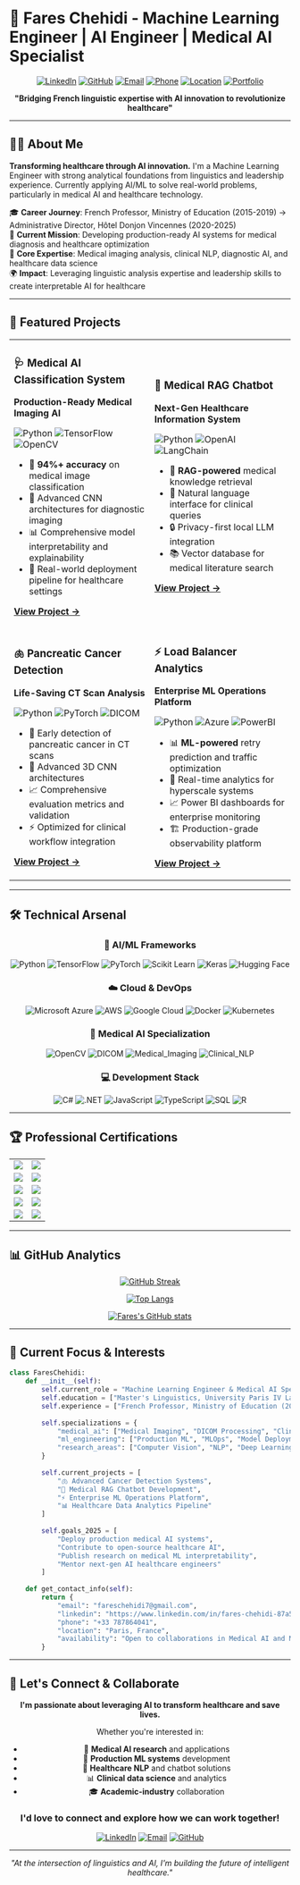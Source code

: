 # 🧠 Fares Chehidi - Machine Learning Engineer | AI Engineer | Medical AI Specialist

<div align="center">

[![LinkedIn](https://img.shields.io/badge/LinkedIn-0077B5?style=for-the-badge&logo=linkedin&logoColor=white)](https://www.linkedin.com/in/fares-chehidi-87a578309/)
[![GitHub](https://img.shields.io/badge/GitHub-100000?style=for-the-badge&logo=github&logoColor=white)](https://github.com/FCHEHIDI)
[![Email](https://img.shields.io/badge/Email-D14836?style=for-the-badge&logo=gmail&logoColor=white)](mailto:fareschehidi7@gmail.com)
[![Phone](https://img.shields.io/badge/Phone-25D366?style=for-the-badge&logo=phone&logoColor=white)](tel:+33787864041)
[![Location](https://img.shields.io/badge/Paris-France-FF6B6B?style=for-the-badge&logo=location&logoColor=white)](#)
[![Portfolio](https://img.shields.io/badge/Portfolio-005A9E?style=for-the-badge&logo=web&logoColor=white)](https://fares-chehidi.dev)

**"Bridging French linguistic expertise with AI innovation to revolutionize healthcare"**

</div>

---

## 👨‍💻 About Me

**Transforming healthcare through AI innovation.** I'm a Machine Learning Engineer with strong analytical foundations from linguistics and leadership experience. Currently applying AI/ML to solve real-world problems, particularly in medical AI and healthcare technology.

🎓 **Career Journey**: French Professor, Ministry of Education (2015-2019) → Administrative Director, Hôtel Donjon Vincennes (2020-2025)  
🔬 **Current Mission**: Developing production-ready AI systems for medical diagnosis and healthcare optimization  
🏥 **Core Expertise**: Medical imaging analysis, clinical NLP, diagnostic AI, and healthcare data science  
🌍 **Impact**: Leveraging linguistic analysis expertise and leadership skills to create interpretable AI for healthcare

---

## 🚀 Featured Projects

<table>
<tr>
<td width="50%">

### 🩺 Medical AI Classification System
**Production-Ready Medical Imaging AI**

![Python](https://img.shields.io/badge/Python-3776AB?style=flat-square&logo=python&logoColor=white)
![TensorFlow](https://img.shields.io/badge/TensorFlow-FF6F00?style=flat-square&logo=tensorflow&logoColor=white)
![OpenCV](https://img.shields.io/badge/OpenCV-27338e?style=flat-square&logo=opencv&logoColor=white)

- 🎯 **94%+ accuracy** on medical image classification
- 🔬 Advanced CNN architectures for diagnostic imaging
- 📊 Comprehensive model interpretability and explainability
- 🏥 Real-world deployment pipeline for healthcare settings

[**View Project →**](https://github.com/FCHEHIDI/MedicalAIClassificationSystem)

</td>
<td width="50%">

### 🤖 Medical RAG Chatbot
**Next-Gen Healthcare Information System**

![Python](https://img.shields.io/badge/Python-3776AB?style=flat-square&logo=python&logoColor=white)
![OpenAI](https://img.shields.io/badge/OpenAI-412991?style=flat-square&logo=openai&logoColor=white)
![LangChain](https://img.shields.io/badge/🦜🔗_LangChain-2C5530?style=flat-square)

- 🧠 **RAG-powered** medical knowledge retrieval
- 💬 Natural language interface for clinical queries
- 🔒 Privacy-first local LLM integration
- 📚 Vector database for medical literature search

[**View Project →**](https://github.com/FCHEHIDI/MedicalRAGChatbot)

</td>
</tr>
<tr>
<td width="50%">

### 🫁 Pancreatic Cancer Detection
**Life-Saving CT Scan Analysis**

![Python](https://img.shields.io/badge/Python-3776AB?style=flat-square&logo=python&logoColor=white)
![PyTorch](https://img.shields.io/badge/PyTorch-EE4C2C?style=flat-square&logo=pytorch&logoColor=white)
![DICOM](https://img.shields.io/badge/DICOM-005A9E?style=flat-square&logo=medical&logoColor=white)

- 🎯 Early detection of pancreatic cancer in CT scans
- 🔬 Advanced 3D CNN architectures
- 📈 Comprehensive evaluation metrics and validation
- ⚡ Optimized for clinical workflow integration

[**View Project →**](https://github.com/FCHEHIDI/PancreaticCancer-CT-Scans-Recognition)

</td>
<td width="50%">

### ⚡ Load Balancer Analytics
**Enterprise ML Operations Platform**

![Python](https://img.shields.io/badge/Python-3776AB?style=flat-square&logo=python&logoColor=white)
![Azure](https://img.shields.io/badge/Azure-0089D0?style=flat-square&logo=microsoft-azure&logoColor=white)
![PowerBI](https://img.shields.io/badge/PowerBI-F2C811?style=flat-square&logo=power-bi&logoColor=black)

- 📊 **ML-powered** retry prediction and traffic optimization
- 🔄 Real-time analytics for hyperscale systems  
- 📈 Power BI dashboards for enterprise monitoring
- 🏗️ Production-grade observability platform

[**View Project →**](https://github.com/FCHEHIDI/Load-Balancer-Analytics-at-Hyperscale)

</td>
</tr>
</table>

---

## 🛠️ Technical Arsenal

<div align="center">

### 🤖 AI/ML Frameworks
![Python](https://img.shields.io/badge/Python-3776AB?style=for-the-badge&logo=python&logoColor=white)
![TensorFlow](https://img.shields.io/badge/TensorFlow-FF6F00?style=for-the-badge&logo=tensorflow&logoColor=white)
![PyTorch](https://img.shields.io/badge/PyTorch-EE4C2C?style=for-the-badge&logo=pytorch&logoColor=white)
![Scikit Learn](https://img.shields.io/badge/scikit--learn-F7931E?style=for-the-badge&logo=scikit-learn&logoColor=white)
![Keras](https://img.shields.io/badge/Keras-D00000?style=for-the-badge&logo=keras&logoColor=white)
![Hugging Face](https://img.shields.io/badge/🤗_Hugging_Face-FFD21E?style=for-the-badge)

### ☁️ Cloud & DevOps
![Microsoft Azure](https://img.shields.io/badge/Microsoft_Azure-0089D0?style=for-the-badge&logo=microsoft-azure&logoColor=white)
![AWS](https://img.shields.io/badge/Amazon_AWS-232F3E?style=for-the-badge&logo=amazon-aws&logoColor=white)
![Google Cloud](https://img.shields.io/badge/Google_Cloud-4285F4?style=for-the-badge&logo=google-cloud&logoColor=white)
![Docker](https://img.shields.io/badge/Docker-2496ED?style=for-the-badge&logo=docker&logoColor=white)
![Kubernetes](https://img.shields.io/badge/Kubernetes-326CE5?style=for-the-badge&logo=kubernetes&logoColor=white)

### 🏥 Medical AI Specialization
![OpenCV](https://img.shields.io/badge/OpenCV-27338e?style=for-the-badge&logo=opencv&logoColor=white)
![DICOM](https://img.shields.io/badge/DICOM-005A9E?style=for-the-badge&logo=medical&logoColor=white)
![Medical_Imaging](https://img.shields.io/badge/Medical_Imaging-FF6B6B?style=for-the-badge&logo=health&logoColor=white)
![Clinical_NLP](https://img.shields.io/badge/Clinical_NLP-4ECDC4?style=for-the-badge&logo=language&logoColor=white)

### 💻 Development Stack
![C#](https://img.shields.io/badge/C%23-239120?style=for-the-badge&logo=c-sharp&logoColor=white)
![.NET](https://img.shields.io/badge/.NET-5C2D91?style=for-the-badge&logo=.net&logoColor=white)
![JavaScript](https://img.shields.io/badge/JavaScript-F7DF1E?style=for-the-badge&logo=javascript&logoColor=black)
![TypeScript](https://img.shields.io/badge/TypeScript-007ACC?style=for-the-badge&logo=typescript&logoColor=white)
![SQL](https://img.shields.io/badge/SQL-4479A1?style=for-the-badge&logo=mysql&logoColor=white)
![R](https://img.shields.io/badge/R-276DC3?style=for-the-badge&logo=r&logoColor=white)

</div>

---

## 🏆 Professional Certifications

<div align="center">
<table>
<tr>
<td align="center">
<img src="https://img.shields.io/badge/Microsoft-Python_Developer-00A1F1?style=for-the-badge&logo=microsoft&logoColor=white">
</td>
<td align="center">
<img src="https://img.shields.io/badge/Microsoft-Backend_Developer-00A1F1?style=for-the-badge&logo=microsoft&logoColor=white">
</td>
</tr>
<tr>
<td align="center">
<img src="https://img.shields.io/badge/Microsoft-PowerBI_Data_Analyst-F2C811?style=for-the-badge&logo=power-bi&logoColor=black">
</td>
<td align="center">
<img src="https://img.shields.io/badge/IBM-Data_Science-052FAD?style=for-the-badge&logo=ibm&logoColor=white">
</td>
</tr>
<tr>
<td align="center">
<img src="https://img.shields.io/badge/IBM-Generative_AI_Engineering-052FAD?style=for-the-badge&logo=ibm&logoColor=white">
</td>
<td align="center">
<img src="https://img.shields.io/badge/IBM-Full_Stack_Developer-052FAD?style=for-the-badge&logo=ibm&logoColor=white">
</td>
</tr>
<tr>
<td align="center">
<img src="https://img.shields.io/badge/IBM-AI_Developer-052FAD?style=for-the-badge&logo=ibm&logoColor=white">
</td>
<td align="center">
<img src="https://img.shields.io/badge/DeepLearning.AI-TensorFlow_Developer-FF6F00?style=for-the-badge&logo=tensorflow&logoColor=white">
</td>
</tr>
<tr>
<td align="center">
<img src="https://img.shields.io/badge/DeepLearning.AI-Generative_AI_for_Software-FF6F00?style=for-the-badge&logo=deeplearning-ai&logoColor=white">
</td>
<td align="center">
<img src="https://img.shields.io/badge/Pearson-Tableau_BI_Analyst-E97627?style=for-the-badge&logo=tableau&logoColor=white">
</td>
</tr>
</table>
</div>

---

## 📊 GitHub Analytics

<div align="center">

[![GitHub Streak](https://github-readme-streak-stats.herokuapp.com/?user=FCHEHIDI&theme=azure-blue&background=0D1117&border=005A9E&stroke=005A9E&ring=005A9E&fire=FF6B6B&currStreakLabel=FF6B6B)](https://git.io/streak-stats)

[![Top Langs](https://github-readme-stats.vercel.app/api/top-langs/?username=FCHEHIDI&layout=compact&theme=github_dark&bg_color=0D1117&title_color=005A9E&text_color=FFFFFF&border_color=005A9E)](https://github.com/anuraghazra/github-readme-stats)

[![Fares's GitHub stats](https://github-readme-stats.vercel.app/api?username=FCHEHIDI&show_icons=true&theme=github_dark&bg_color=0D1117&title_color=005A9E&text_color=FFFFFF&border_color=005A9E&icon_color=FF6B6B)](https://github.com/anuraghazra/github-readme-stats)

</div>

---

## 🎯 Current Focus & Interests

```python
class FaresChehidi:
    def __init__(self):
        self.current_role = "Machine Learning Engineer & Medical AI Specialist"
        self.education = ["Master's Linguistics, University Paris IV La Sorbonne (2014)"]
        self.experience = ["French Professor, Ministry of Education (2015-2019)", "Administrative Director, Hôtel Donjon Vincennes (2020-2025)"]
        
        self.specializations = {
            "medical_ai": ["Medical Imaging", "DICOM Processing", "Clinical NLP", "Diagnostic AI"],
            "ml_engineering": ["Production ML", "MLOps", "Model Deployment", "Performance Optimization"],
            "research_areas": ["Computer Vision", "NLP", "Deep Learning", "Healthcare Analytics"]
        }
        
        self.current_projects = [
            "🫁 Advanced Cancer Detection Systems",
            "🤖 Medical RAG Chatbot Development", 
            "⚡ Enterprise ML Operations Platform",
            "📊 Healthcare Data Analytics Pipeline"
        ]
        
        self.goals_2025 = [
            "Deploy production medical AI systems",
            "Contribute to open-source healthcare AI",
            "Publish research on medical ML interpretability",
            "Mentor next-gen AI healthcare engineers"
        ]
    
    def get_contact_info(self):
        return {
            "email": "fareschehidi7@gmail.com",
            "linkedin": "https://www.linkedin.com/in/fares-chehidi-87a578309/",
            "phone": "+33 787864041",
            "location": "Paris, France",
            "availability": "Open to collaborations in Medical AI and ML Engineering"
        }
```

---

## 🤝 Let's Connect & Collaborate

<div align="center">

**I'm passionate about leveraging AI to transform healthcare and save lives.**

Whether you're interested in:
- 🏥 **Medical AI research** and applications
- 🚀 **Production ML systems** development  
- 🤖 **Healthcare NLP** and chatbot solutions
- 📊 **Clinical data science** and analytics
- 🎓 **Academic-industry** collaboration

### I'd love to connect and explore how we can work together!

[![LinkedIn](https://img.shields.io/badge/Connect_on_LinkedIn-0077B5?style=for-the-badge&logo=linkedin&logoColor=white)](https://www.linkedin.com/in/fares-chehidi-87a578309/)
[![Email](https://img.shields.io/badge/Send_an_Email-D14836?style=for-the-badge&logo=gmail&logoColor=white)](mailto:fareschehidi7@gmail.com)
[![GitHub](https://img.shields.io/badge/Follow_on_GitHub-100000?style=for-the-badge&logo=github&logoColor=white)](https://github.com/FCHEHIDI)

---

*"At the intersection of linguistics and AI, I'm building the future of intelligent healthcare."*

</div>

<!--
**FCHEHIDI/FCHEHIDI** is a ✨ _special_ ✨ repository because its `README.md` (this file) appears on your GitHub profile.

Here are some ideas to get you started:

- 🔭 I’m currently working on ...
- 🌱 I’m currently learning ...
- 👯 I’m looking to collaborate on ...
- 🤔 I’m looking for help with ...
- 💬 Ask me about ...
- 📫 How to reach me: ...
- 😄 Pronouns: ...
- ⚡ Fun fact: ...
-->
